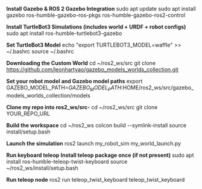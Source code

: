**Install Gazebo & ROS 2 Gazebo Integration**
sudo apt update
sudo apt install gazebo ros-humble-gazebo-ros-pkgs ros-humble-gazebo-ros2-control

**Install TurtleBot3 Simulations (includes world + URDF + robot configs)**
sudo apt install ros-humble-turtlebot3-gazebo

**Set TurtleBot3 Model**
echo "export TURTLEBOT3_MODEL=waffle" >> ~/.bashrc
source ~/.bashrc

**Downloading the Custom World**
cd ~/ros2_ws/src
git clone https://github.com/leonhartyao/gazebo_models_worlds_collection.git

**Set your robot model and Gazebo model paths**
export GAZEBO_MODEL_PATH=$GAZEBO_MODEL_PATH:$HOME/ros2_ws/src/gazebo_models_worlds_collection/models


**Clone my repo into ros2_ws/src-**
cd ~/ros2_ws/src
git clone YOUR_REPO_URL    

**Build the workspace**
cd ~/ros2_ws
colcon build --symlink-install
source install/setup.bash
      
**Launch the simulation**
ros2 launch my_robot_sim my_world_launch.py

**Run keyboard teleop**
**Install teleop package once (if not present)**
sudo apt install ros-humble-teleop-twist-keyboard
source ~/ros2_ws/install/setup.bash

**Run teleop node**
ros2 run teleop_twist_keyboard teleop_twist_keyboard
